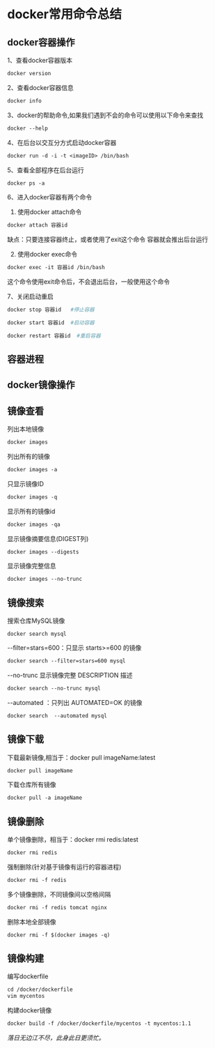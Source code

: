 # docker常用命令总结

## docker容器操作

1、查看docker容器版本

```dockerfile
docker version
```

2、查看docker容器信息

```dockerfile
docker info
```

3、docker的帮助命令,如果我们遇到不会的命令可以使用以下命令来查找

```dockerfile
docker --help
```

4、在后台以交互分方式启动docker容器

```dockerfile
docker run -d -i -t <imageID> /bin/bash 
```

5、查看全部程序在后台运行

```dockerfile
docker ps -a
```

6、进入docker容器有两个命令

1. 使用docker attach命令

```dockerfile
docker attach 容器id
```

缺点：只要连接容器终止，或者使用了exit这个命令 容器就会推出后台运行

2. 使用docker exec命令

```dockerfile
docker exec -it 容器id /bin/bash
```

这个命令使用exit命令后，不会退出后台，一般使用这个命令

7、关闭启动重启

```dockerfile
docker stop 容器id   #停止容器
 
docker start 容器id  #启动容器
 
docker restart 容器id  #重启容器
```

## 容器进程

## docker镜像操作

## 镜像查看

列出本地镜像

```dockerfile
docker images
```

列出所有的镜像

```dockerfile
docker images -a
```

只显示镜像ID

```dockerfile
docker images -q
```

显示所有的镜像id

```dockerfile
docker images -qa
```

显示镜像摘要信息(DIGEST列)

```dockerfile
docker images --digests
```

显示镜像完整信息

```dockerfile
docker images --no-trunc
```

## 镜像搜索

搜索仓库MySQL镜像

```docker
docker search mysql
```

--filter=stars=600：只显示 starts>=600 的镜像

```dockerfile
docker search --filter=stars=600 mysql
```

--no-trunc 显示镜像完整 DESCRIPTION 描述

```dockerfile
docker search --no-trunc mysql
```

--automated ：只列出 AUTOMATED=OK 的镜像

```dockerfile
docker search  --automated mysql
```

## 镜像下载

下载最新镜像,相当于：docker pull imageName:latest

```dockerfile
docker pull imageName
```

下载仓库所有镜像

```dockerfile
docker pull -a imageName
```

## 镜像删除

单个镜像删除，相当于：docker rmi redis:latest

```dockerfile
docker rmi redis
```

强制删除(针对基于镜像有运行的容器进程)

```dockerfile
docker rmi -f redis
```

多个镜像删除，不同镜像间以空格间隔

```dockerfile
docker rmi -f redis tomcat nginx
```

删除本地全部镜像

```dockerfile
docker rmi -f $(docker images -q)
```

## 镜像构建

编写dockerfile

```dockerfile
cd /docker/dockerfile
vim mycentos
```

构建docker镜像

```dockerfile
docker build -f /docker/dockerfile/mycentos -t mycentos:1.1
```
*落日无边江不尽，此身此日更须忙。*